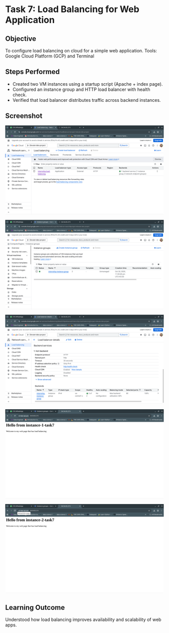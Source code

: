 # Task 7: Load Balancing for Web Application

## Objective
To configure load balancing on cloud for a simple web application.
Tools: Google Cloud Platform (GCP) and Terminal

## Steps Performed
- Created two VM instances using a startup script (Apache + index page).
- Configured an instance group and HTTP load balancer with health check.
- Verified that load balancer distributes traffic across backend instances.

## Screenshot
![load balancer dashboard](screenshots/load-balancing.png)

![instance-group](screenshots/instance-groups.png)

![backend-service](screenshots/backend.png)

![web-before-reload](screenshots/loaded-1.png)

![web-after-reload](screenshots/loaded-2.png)

## Learning Outcome
Understood how load balancing improves availability and scalability of web apps.
